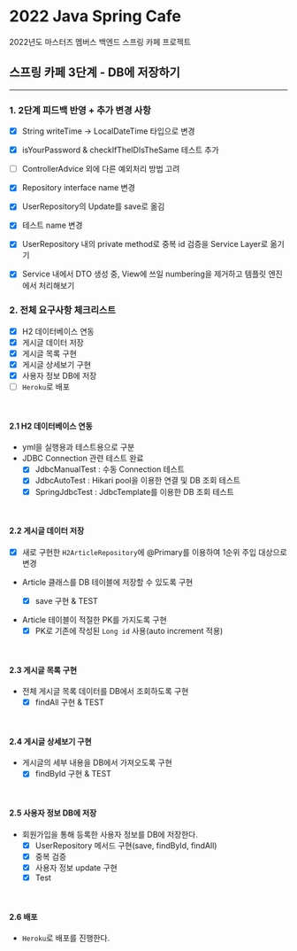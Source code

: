 # 2022 Java Spring Cafe

2022년도 마스터즈 멤버스 백엔드 스프링 카페 프로젝트

## 스프링 카페 3단계 - DB에 저장하기

---

### 1. 2단계 피드백 반영 + 추가 변경 사항

- [X] String writeTime -> LocalDateTime 타입으로 변경
- [X] isYourPassword & checkIfTheIDIsTheSame 테스트 추가
- [ ] ControllerAdvice 외에 다른 예외처리 방법 고려
- [X] Repository interface name 변경
- [X] UserRepository의 Update를 save로 옮김
- [X] 테스트 name 변경
- [X] UserRepository 내의 private method로 중복 id 검증을 Service Layer로 옮기기
- [X] Service 내에서 DTO 생성 중, View에 쓰일 numbering을 제거하고 템플릿 엔진에서 처리해보기


### 2. 전체 요구사항 체크리스트

- [X] H2 데이터베이스 연동
- [X] 게시글 데이터 저장
- [X] 게시글 목록 구현
- [X] 게시글 상세보기 구현
- [X] 사용자 정보 DB에 저장
- [ ] ``Heroku``로 배포

<br>

#### 2.1 H2 데이터베이스 연동 

- yml을 실행용과 테스트용으로 구분
- JDBC Connection 관련 테스트 완료
  - [X] JdbcManualTest : 수동 Connection 테스트
  - [X] JdbcAutoTest : Hikari pool을 이용한 연결 및 DB 조회 테스트
  - [X] SpringJdbcTest : JdbcTemplate를 이용한 DB 조회 테스트

<br>

#### 2.2 게시글 데이터 저장

- [X] 새로 구현한 ``H2ArticleRepository``에 @Primary를 이용하여 1순위 주입 대상으로 변경

- Article 클래스를 DB 테이블에 저장할 수 있도록 구현 
  - [X] save 구현 & TEST


- Article 테이블이 적절한 PK를 가지도록 구현
  - [X] PK로 기존에 작성된 ``Long id`` 사용(auto increment 적용) 

<br>

#### 2.3 게시글 목록 구현
- 전체 게시글 목록 데이터를 DB에서 조회하도록 구현
  - [X] findAll 구현 & TEST 

<br>

#### 2.4 게시글 상세보기 구현
- 게시글의 세부 내용을 DB에서 가져오도록 구현
  - [X] findById 구현 & TEST
  
<br>

#### 2.5 사용자 정보 DB에 저장
- 회원가입을 통해 등록한 사용자 정보를 DB에 저장한다.
  - [X] UserRepository 메서드 구현(save, findById, findAll)
  - [X] 중복 검증
  - [X] 사용자 정보 update 구현
  - [X] Test

<br>

#### 2.6 배포
- ``Heroku``로 배포를 진행한다.
